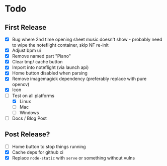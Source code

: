 # Todo

## First Release

- [x] Bug where 2nd time opening sheet music doesn't show - probably need to wipe the noteflight container, skip NF re-init
- [x] Adjust bpm ui
- [x] Remove named part "Piano"
- [x] Clear tmp/ cache button
- [x] Import into noteflight (via launch api)
- [x] Home button disabled when parsing
- [x] Remove imagemagick dependency (preferably replace with pure opencv)
- [x] Icon
- [ ] Test on all platforms
  - [x] Linux
  - [ ] Mac
  - [ ] Windows
- [ ] Docs / Blog Post

## Post Release?

- [ ] Home button to stop things running
- [x] Cache deps for github ci
- [x] Replace `node-static` with `serve` or something without vulns
